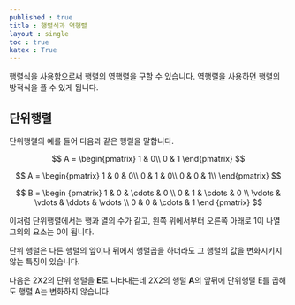 ```yaml
---
published : true 
title : 행렬식과 역행렬  
layout : single 
toc : true 
katex : True 
---
```

행렬식을 사용함으로써 행렬의 영핵렬을 구할 수 있습니다. 역행렬을 사용하면 행렬의 방적식을 풀 수 있게 됩니다.

## 단위행렬

단위행렬의 예를 들어 다음과 같은 행렬을 말합니다.


$$
A = \begin{pmatrix}
1 & 0\\
0 & 1
\end{pmatrix}
$$

$$
A = \begin{pmatrix}
1 & 0 & 0\\
0 & 1 & 0\\
0 & 0 & 1\\
\end{pmatrix}
$$

$$
B = \begin {pmatrix}
1 & 0 & \cdots & 0 \\ 
0 & 1 & \cdots & 0 \\
\vdots & \vdots & \ddots & \vdots \\
0 & 0 & \cdots & 1 
\end {pmatrix}
$$


이처럼 단위행렬에서는 행과 열의 수가 같고, 왼쪽 위에서부터 오른쪽 아래로 1이 나열 그외의 요소는 0이 됩니다.

단위 행렬은 다른 행렬의 앞이나 뒤에서 행렬곱을 하더라도 그 행렬의 값을 변화시키지 않는 특징이 있습니다. 

다음은 2X2의 단위 행렬을 **E**로 나타내는데 2X2의 행렬 **A**의 앞뒤에 단위행렬 E를 곱해도 행렬 A는 변화하지 않습니다. 


```python

```
